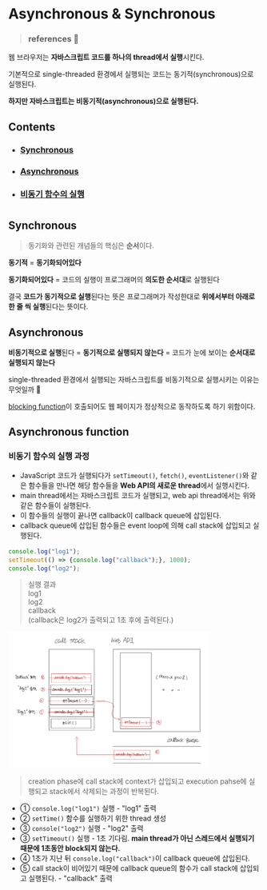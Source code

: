 # Asynchronous & Synchronous

> ### references 🔗

웹 브라우저는 **자바스크립트 코드를 하나의 thread에서 실행**시킨다. 

기본적으로 single-threaded 환경에서 실행되는 코드는 동기적(synchronous)으로 실행된다.

**하지만 자바스크립트는 비동기적(asynchronous)으로 실행된다.**


## Contents		
* ### [Synchronous](https://github.com/mingeun2154/skill/tree/main/JS/asynchronous#asynchronous--synchronous#synchronous-1)
* ### [Asynchronous](https://github.com/mingeun2154/skill/tree/main/JS/asynchronous#asynchronous--synchronous#asynchronous-1) 
* ### [비동기 함수의 실행](https://github.com/mingeun2154/skill/tree/main/JS/asynchronous#asynchronous--synchronous#asynchronous-function)

#    

## Synchronous
> 동기화와 관련된 개념들의 핵심은 **순서**이다.

**동기적** = **동기화되어있다**

**동기화되어있다** = 코드의 실행이 프로그래머의 **의도한 순서대**로 실행된다

결국 **코드가 동기적으로 실행**된다는 뜻은 프로그래머가 작성한대로 **위에서부터 아래로 한 줄 씩 실행**된다는 뜻이다.


## Asynchronous
**비동기적으로 실행**된다 = **동기적으로 실행되지 않는다** = 코드가 눈에 보이는 **순서대로 실행되지 않는다**

single-threaded 환경에서 실행되는 자바스크립트를 비동기적으로 실행시키는 이유는 무엇일까 🤔

[blocking function](https://github.com/mingeun2154/skill/tree/main/JS/howDoesItWork#blocking-function)이 호출되어도 웹 페이지가 정상적으로 동작하도록 하기 위함이다.

## Asynchronous function

### 비동기 함수의 실행 과정
* JavaScript 코드가 실행되다가 `setTimeout()`, `fetch()`, `eventListener()`와 같은 함수들을 만나면 해당 함수들을 **Web API의 새로운 thread**에서 실행시킨다.
* main thread에서는 자바스크립트 코드가 실행되고, web api thread에서는 위와 같은 함수들이 실행된다.
* 이 함수들의 실행이 끝나면 callback이 callback queue에 삽입된다.
* callback queue에 삽입된 함수들은 event loop에 의해 call stack에 삽입되고 실행된다.


```JavaScript
console.log("log1");
setTimeout(() => {console.log("callback");}, 1000);
console.log("log2");
```
> 실행 결과  
> log1   
> log2  
> callback   
> (callback은 log2가 출력되고 1초 후에 출력된다.)

<img src="./img/process.jpeg" width="80%" alt="creation-phase">

> creation phase에 call stack에 context가 삽입되고 execution pahse에 실행되고 stack에서 삭제되는 과정이 반복된다.

* ①  `console.log("log1")` 실행 - "log1" 출력
* ②  `setTime()` 함수를 실행하기 위한 thread 생성
* ③  `console("log2")` 실행 - "log2" 출력
* ③  `setTimeout()` 실행 - 1초 기다림. **main thread가 아닌 스레드에서 실행되기때문에 1초동안 block되지 않는다.**
* ④  1초가 지난 뒤 `console.log("callback")`이 callback queue에 삽입된다.
* ⑤  call stack이 비어있기 때문에 callback queue의 함수가 call stack에 삽입되고 실행된다. - "callback" 출력
